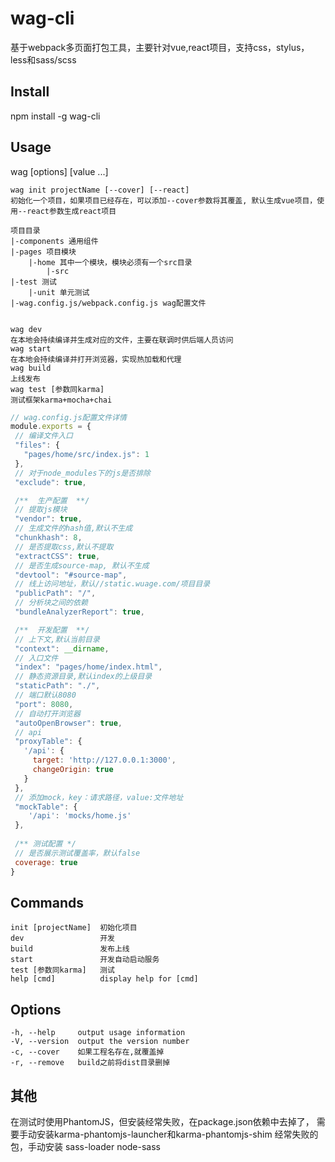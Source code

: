# wag-cli
基于webpack多页面打包工具，主要针对vue,react项目，支持css，stylus，less和sass/scss

## Install

npm install -g wag-cli

## Usage
wag [options] [value ...]

```
wag init projectName [--cover] [--react]
初始化一个项目，如果项目已经存在，可以添加--cover参数将其覆盖, 默认生成vue项目，使用--react参数生成react项目

项目目录
|-components 通用组件
|-pages 项目模块
    |-home 其中一个模块，模块必须有一个src目录
        |-src
|-test 测试
    |-unit 单元测试
|-wag.config.js/webpack.config.js wag配置文件


wag dev
在本地会持续编译并生成对应的文件，主要在联调时供后端人员访问
wag start
在本地会持续编译并打开浏览器，实现热加载和代理
wag build
上线发布
wag test [参数同karma]
测试框架karma+mocha+chai
```

```javascript
// wag.config.js配置文件详情
module.exports = {
 // 编译文件入口
 "files": {
   "pages/home/src/index.js": 1
 },
 // 对于node_modules下的js是否排除
 "exclude": true,

 /**  生产配置  **/
 // 提取js模块
 "vendor": true,
 // 生成文件的hash值,默认不生成
 "chunkhash": 8,
 // 是否提取css,默认不提取
 "extractCSS": true,
 // 是否生成source-map, 默认不生成
 "devtool": "#source-map",
 // 线上访问地址，默认//static.wuage.com/项目目录
 "publicPath": "/",
 // 分析块之间的依赖
 "bundleAnalyzerReport": true,

 /**  开发配置  **/
 // 上下文,默认当前目录
 "context": __dirname,
 // 入口文件
 "index": "pages/home/index.html",
 // 静态资源目录,默认index的上级目录
 "staticPath": "./",
 // 端口默认8080
 "port": 8080,
 // 自动打开浏览器
 "autoOpenBrowser": true,
 // api
 "proxyTable": {
   '/api': {
     target: 'http://127.0.0.1:3000',
     changeOrigin: true
   }
 },
 // 添加mock，key：请求路径，value:文件地址
 "mockTable": {
    '/api': 'mocks/home.js'
 },
 
 /** 测试配置 */
 // 是否展示测试覆盖率，默认false
 coverage: true
} 
```


## Commands

    init [projectName]  初始化项目
    dev                 开发
    build               发布上线
    start               开发自动启动服务
    test [参数同karma]   测试
    help [cmd]          display help for [cmd]

## Options

    -h, --help     output usage information
    -V, --version  output the version number
    -c, --cover    如果工程名存在,就覆盖掉
    -r, --remove   build之前将dist目录删掉

## 其他
在测试时使用PhantomJS，但安装经常失败，在package.json依赖中去掉了，
需要手动安装karma-phantomjs-launcher和karma-phantomjs-shim
经常失败的包，手动安装
sass-loader
node-sass